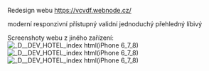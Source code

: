 Redesign webu https://vcvdf.webnode.cz/

moderní
responzivní
přístupný
validní
jednoduchý
přehledný
líbivý

Screenshoty webu z jiného zařízení:
![_D__DEV_HOTEL_index html(iPhone 6_7_8)](https://user-images.githubusercontent.com/77028786/213939488-66c25b4a-ecf6-4753-9442-3381ad7b3197.png)
![_D__DEV_HOTEL_index html(iPhone 6_7_8)](https://user-images.githubusercontent.com/77028786/213939491-20ea80a7-c3de-4e3f-9a7d-021fe08549d0.png)
![_D__DEV_HOTEL_index html(iPhone 6_7_8)](https://user-images.githubusercontent.com/77028786/213939494-8bd67ba7-3d48-4898-a611-5902fc59a3ab.png)
